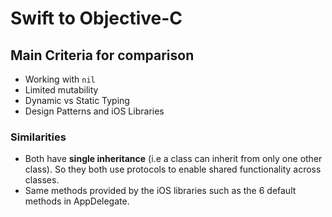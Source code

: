 # Swift to Objective-C

## Main Criteria for comparison
- Working with `nil`
- Limited mutability
- Dynamic vs Static Typing
- Design Patterns and iOS Libraries

### Similarities
- Both have **single inheritance** (i.e a class can inherit from only one other class). So they both use protocols to enable shared functionality across classes.
- Same methods provided by the iOS libraries such as the 6 default methods in AppDelegate.
